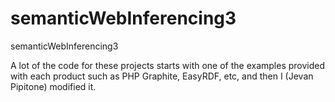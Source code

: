 # semanticWebInferencing3
semanticWebInferencing3

A lot of the code for these projects starts with one of the examples
provided with each product such as PHP Graphite, EasyRDF, etc, and
then I (Jevan Pipitone) modified it.
